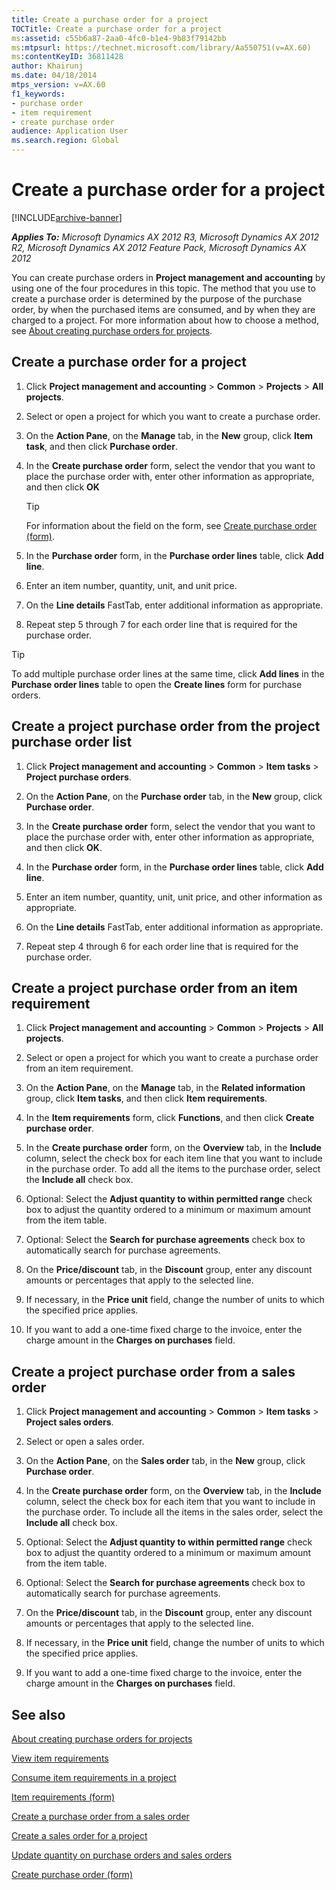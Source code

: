 ```yaml
---
title: Create a purchase order for a project
TOCTitle: Create a purchase order for a project
ms:assetid: c55b6a87-2aa0-4fc0-b1e4-9b83f79142bb
ms:mtpsurl: https://technet.microsoft.com/library/Aa550751(v=AX.60)
ms:contentKeyID: 36811428
author: Khairunj
ms.date: 04/18/2014
mtps_version: v=AX.60
f1_keywords:
- purchase order
- item requirement
- create purchase order
audience: Application User
ms.search.region: Global
---
```


# Create a purchase order for a project 


[!INCLUDE[archive-banner](includes/archive-banner.md)]


_**Applies To:** Microsoft Dynamics AX 2012 R3, Microsoft Dynamics AX 2012 R2, Microsoft Dynamics AX 2012 Feature Pack, Microsoft Dynamics AX 2012_

You can create purchase orders in **Project management and accounting** by using one of the four procedures in this topic. The method that you use to create a purchase order is determined by the purpose of the purchase order, by when the purchased items are consumed, and by when they are charged to a project. For more information about how to choose a method, see [About creating purchase orders for projects](about-creating-purchase-orders-for-projects.md).

## Create a purchase order for a project

1.  Click **Project management and accounting** \> **Common** \> **Projects** \> **All projects**.

2.  Select or open a project for which you want to create a purchase order.

3.  On the **Action Pane**, on the **Manage** tab, in the **New** group, click **Item task**, and then click **Purchase order**.

4.  In the **Create purchase order** form, select the vendor that you want to place the purchase order with, enter other information as appropriate, and then click **OK**
    

    > [!TIP]
    > <P>For information about the field on the form, see <A href="https://technet.microsoft.com/library/aa570189(v=ax.60)">Create purchase order (form)</A>.</P>



5.  In the **Purchase order** form, in the **Purchase order lines** table, click **Add line**.

6.  Enter an item number, quantity, unit, and unit price.

7.  On the **Line details** FastTab, enter additional information as appropriate.

8.  Repeat step 5 through 7 for each order line that is required for the purchase order.


> [!TIP]
> <P>To add multiple purchase order lines at the same time, click <STRONG>Add lines</STRONG> in the <STRONG>Purchase order lines</STRONG> table to open the <STRONG>Create lines</STRONG> form for purchase orders.</P>



## Create a project purchase order from the project purchase order list

1.  Click **Project management and accounting** \> **Common** \> **Item tasks** \> **Project purchase orders**.

2.  On the **Action Pane**, on the **Purchase order** tab, in the **New** group, click **Purchase order**.

3.  In the **Create purchase order** form, select the vendor that you want to place the purchase order with, enter other information as appropriate, and then click **OK**.

4.  In the **Purchase order** form, in the **Purchase order lines** table, click **Add line**.

5.  Enter an item number, quantity, unit, unit price, and other information as appropriate.

6.  On the **Line details** FastTab, enter additional information as appropriate.

7.  Repeat step 4 through 6 for each order line that is required for the purchase order.

## Create a project purchase order from an item requirement

1.  Click **Project management and accounting** \> **Common** \> **Projects** \> **All projects**.

2.  Select or open a project for which you want to create a purchase order from an item requirement.

3.  On the **Action Pane**, on the **Manage** tab, in the **Related information** group, click **Item tasks**, and then click **Item requirements**.

4.  In the **Item requirements** form, click **Functions**, and then click **Create purchase order**.

5.  In the **Create purchase order** form, on the **Overview** tab, in the **Include** column, select the check box for each item line that you want to include in the purchase order. To add all the items to the purchase order, select the **Include all** check box.

6.  Optional: Select the **Adjust quantity to within permitted range** check box to adjust the quantity ordered to a minimum or maximum amount from the item table.

7.  Optional: Select the **Search for purchase agreements** check box to automatically search for purchase agreements.

8.  On the **Price/discount** tab, in the **Discount** group, enter any discount amounts or percentages that apply to the selected line.

9.  If necessary, in the **Price unit** field, change the number of units to which the specified price applies.

10. If you want to add a one-time fixed charge to the invoice, enter the charge amount in the **Charges on purchases** field.

## Create a project purchase order from a sales order

1.  Click **Project management and accounting** \> **Common** \> **Item tasks** \> **Project sales orders**.

2.  Select or open a sales order.

3.  On the **Action Pane**, on the **Sales order** tab, in the **New** group, click **Purchase order**.

4.  In the **Create purchase order** form, on the **Overview** tab, in the **Include** column, select the check box for each item that you want to include in the purchase order. To include all the items in the sales order, select the **Include all** check box.

5.  Optional: Select the **Adjust quantity to within permitted range** check box to adjust the quantity ordered to a minimum or maximum amount from the item table.

6.  Optional: Select the **Search for purchase agreements** check box to automatically search for purchase agreements.

7.  On the **Price/discount** tab, in the **Discount** group, enter any discount amounts or percentages that apply to the selected line.

8.  If necessary, in the **Price unit** field, change the number of units to which the specified price applies.

9.  If you want to add a one-time fixed charge to the invoice, enter the charge amount in the **Charges on purchases** field.

## See also

[About creating purchase orders for projects](about-creating-purchase-orders-for-projects.md)

[View item requirements](view-item-requirements.md)

[Consume item requirements in a project](consume-item-requirements-in-a-project.md)

[Item requirements (form)](https://technet.microsoft.com/library/aa552021\(v=ax.60\))

[Create a purchase order from a sales order](create-a-purchase-order-from-a-sales-order.md)

[Create a sales order for a project](create-a-sales-order-for-a-project.md)

[Update quantity on purchase orders and sales orders](update-quantity-on-purchase-orders-and-sales-orders.md)

[Create purchase order (form)](https://technet.microsoft.com/library/aa570189\(v=ax.60\))

  


